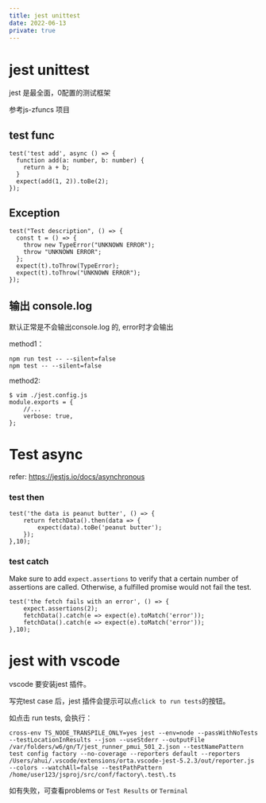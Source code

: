 ```yaml
---
title: jest unittest
date: 2022-06-13
private: true
---
```

# jest unittest
jest 是最全面，0配置的测试框架

参考js-zfuncs 项目

## test func
    test('test add', async () => {
      function add(a: number, b: number) {
        return a + b;
      }
      expect(add(1, 2)).toBe(2);
    });

## Exception

    test("Test description", () => {
      const t = () => {
        throw new TypeError("UNKNOWN ERROR");
        throw "UNKNOWN ERROR";
      };
      expect(t).toThrow(TypeError);
      expect(t).toThrow("UNKNOWN ERROR");
    });

## 输出 console.log
默认正常是不会输出console.log 的, error时才会输出

method1：

    npm run test -- --silent=false
    npm test -- --silent=false

method2:

    $ vim ./jest.config.js
    module.exports = {
        //...
        verbose: true,
    };


# Test async
refer: https://jestjs.io/docs/asynchronous

### test then

    test('the data is peanut butter', () => {
        return fetchData().then(data => {
            expect(data).toBe('peanut butter');
        });
    },10);

### test catch
Make sure to add `expect.assertions` to verify that a certain number of assertions are called. 
Otherwise, a fulfilled promise would not fail the test.

    test('the fetch fails with an error', () => {
        expect.assertions(2);
        fetchData().catch(e => expect(e).toMatch('error'));
        fetchData().catch(e => expect(e).toMatch('error'));
    },10);


# jest with vscode
vscode 要安装jest 插件。

写完test case 后，jest 插件会提示可以点`click to run tests`的按钮。

如点击 run tests, 会执行：

    cross-env TS_NODE_TRANSPILE_ONLY=yes jest --env=node --passWithNoTests --testLocationInResults --json --useStderr --outputFile /var/folders/w6/gn/T/jest_runner_pmui_501_2.json --testNamePattern test config factory --no-coverage --reporters default --reporters /Users/ahui/.vscode/extensions/orta.vscode-jest-5.2.3/out/reporter.js --colors --watchAll=false --testPathPattern /home/user123/jsproj/src/conf/factory\.test\.ts

如有失败，可查看problems or `Test Results` or `Terminal`

